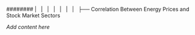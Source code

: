 ######## |   |   |   |   |   |   |   ├── Correlation Between Energy Prices and Stock Market Sectors

*Add content here*